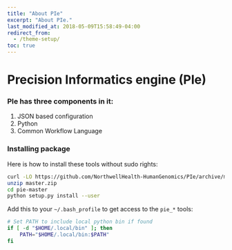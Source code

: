 ```yaml
---
title: "About PIe"
excerpt: "About PIe."
last_modified_at: 2018-05-09T15:58:49-04:00
redirect_from:
  - /theme-setup/
toc: true
---
```

# Precision Informatics engine (PIe)

### PIe has three components in it:
1. JSON based configuration
2. Python
3. Common Workflow Language

### Installing package

Here is how to install these tools without sudo rights:

```bash
curl -LO https://github.com/NorthwellHealth-HumanGenomics/PIe/archive/master.zip
unzip master.zip
cd pie-master
python setup.py install --user
```

Add this to your `~/.bash_profile` to get access to the `pie_*` tools:

```bash
# Set PATH to include local python bin if found
if [ -d "$HOME/.local/bin" ]; then
    PATH="$HOME/.local/bin:$PATH"
fi
```

 

